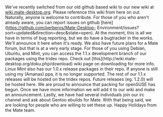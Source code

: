 We've recently switched from our old github based wiki to our new wiki at
[wiki.mate-desktop.org](http://wiki.mate-desktop.org). Please reference this
wiki from here on out. Naturally, anyone is welcome to contribute. For those
of you who aren't already aware, you can report issues on github
[here](https://github.com/perberos/Mate-Desktop-
Environment/issues?sort=updated&direction=desc&state=open). At the moment,
this is all we have in terms of bug reporting, but we do have a bugtracker in
the works. We'll announce it here when it's ready. We also have future plans
for a Mate forum, but that is at a very early stage. For those of you using
Debian, Ubuntu, and Mint, you can access the 1.1.x development branch of our
packages using the tridex repo. Check out [this](http://wiki.mate-
desktop.org/doku.php/download) wiki page on downloading for more info. Linux
Mint also has our 1.0.x release packages in their repo. If anyone is still
using my (Amanas) ppa, it is no longer supported. The rest of our 1.1.x
releases will be hosted on the tridex repos. Future releases (eg. 1.2.0) will
be hosted here. We are proud to announce that packing for openSUSE has begun.
Once we have more information we will add it to our wiki and make an
announcement. Lastly, we have had several individuals join our irc channel and
ask about Gentoo ebuilds for Mate. With that being said, we are looking for
people who are willing to set these up. Happy Holidays from the Mate team.

